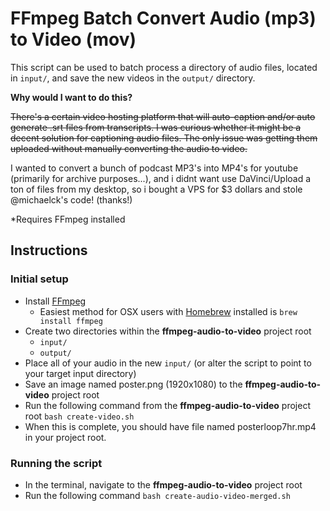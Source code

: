 # FFmpeg Batch Convert Audio (mp3) to Video (mov)

This script can be used to batch process a directory of audio files, located in `input/`, and save the new videos in the `output/` directory.

**Why would I want to do this?**

~~There's a certain video hosting platform that will auto-caption and/or auto generate .srt files from transcripts. I was curious whether it might be a decent solution for captioning audio files. The only issue was getting them uploaded without manually converting the audio to video.~~

I  wanted to convert a bunch of podcast MP3's into MP4's for youtube (primarily for archive purposes...), and i didnt want use DaVinci/Upload a ton of files from my desktop, so i bought a VPS for $3 dollars and stole @michaelck's code! (thanks!)

\*Requires FFmpeg installed

## Instructions

### Initial setup

- Install [FFmpeg](https://www.ffmpeg.org/)
  - Easiest method for OSX users with [Homebrew](https://brew.sh/) installed is `brew install ffmpeg`
- Create two directories within the **ffmpeg-audio-to-video** project root
  - `input/`
  - `output/`
- Place all of your audio in the new `input/` (or alter the script to point to your target input directory)
- Save an image named poster.png (1920x1080) to the **ffmpeg-audio-to-video** project root
- Run the following command from  the **ffmpeg-audio-to-video** project root `bash create-video.sh`
- When this is complete, you should have file named posterloop7hr.mp4 in your project root.
### Running the script

- In the terminal, navigate to the **ffmpeg-audio-to-video** project root
- Run the following command `bash create-audio-video-merged.sh`
